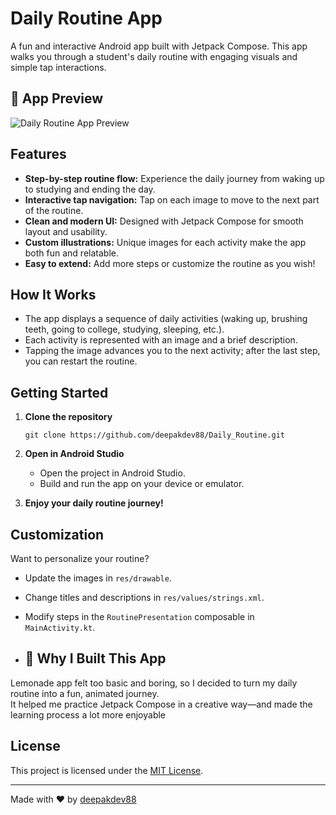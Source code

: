 # Daily Routine App

A fun and interactive Android app built with Jetpack Compose. This app walks you through a student's daily routine with engaging visuals and simple tap interactions.

## 📱 App Preview

![Daily Routine App Preview](./Daily_Routine.gif)

## Features

- **Step-by-step routine flow:** Experience the daily journey from waking up to studying and ending the day.
- **Interactive tap navigation:** Tap on each image to move to the next part of the routine.
- **Clean and modern UI:** Designed with Jetpack Compose for smooth layout and usability.
- **Custom illustrations:** Unique images for each activity make the app both fun and relatable.
- **Easy to extend:** Add more steps or customize the routine as you wish!

## How It Works

- The app displays a sequence of daily activities (waking up, brushing teeth, going to college, studying, sleeping, etc.).
- Each activity is represented with an image and a brief description.
- Tapping the image advances you to the next activity; after the last step, you can restart the routine.

## Getting Started

1. **Clone the repository**

    ```
    git clone https://github.com/deepakdev88/Daily_Routine.git
    ```

2. **Open in Android Studio**

   - Open the project in Android Studio.
   - Build and run the app on your device or emulator.

3. **Enjoy your daily routine journey!**

## Customization

Want to personalize your routine?  
- Update the images in `res/drawable`.
- Change titles and descriptions in `res/values/strings.xml`.
- Modify steps in the `RoutinePresentation` composable in `MainActivity.kt`.

- ## 💭 Why I Built This App

Lemonade app felt too basic and boring, so I decided to turn my daily routine into a fun, animated journey.  
It helped me practice Jetpack Compose in a creative way—and made the learning process a lot more enjoyable 

## License

This project is licensed under the [MIT License](LICENSE).

---

Made with ❤️ by [deepakdev88](https://github.com/deepakdev88)
